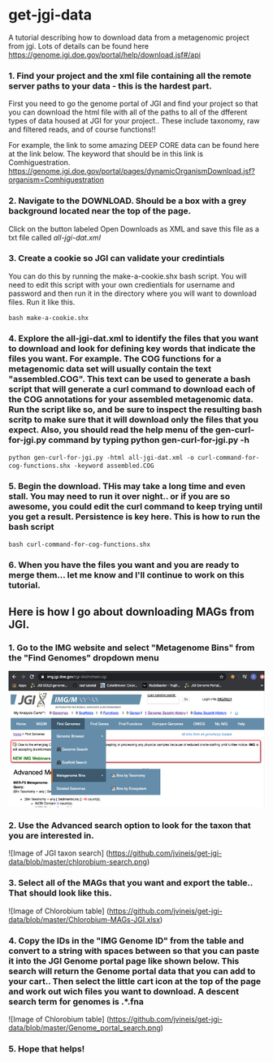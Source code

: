 # get-jgi-data
A tutorial describing how to download data from a metagenomic project from jgi.  Lots of details can be found here
https://genome.jgi.doe.gov/portal/help/download.jsf#/api

### 1. Find your project and the xml file containing all the remote server paths to your data - this is the hardest part.
First you need to go the genome portal of JGI and find your project so that you can download the html file with all of the paths to all of the dfferent types of data housed at JGI for your project.. These include taxonomy, raw and filtered reads, and of course functions!!

For example, the link to some amazing DEEP CORE data can be found here at the link below.  The keyword that should be in this link is Comhiguestration.
https://genome.jgi.doe.gov/portal/pages/dynamicOrganismDownload.jsf?organism=Comhiguestration

### 2. Navigate to the DOWNLOAD.  Should be a box with a grey background located near the top of the page. 
Click on the button labeled Open Downloads as XML and save this file as a txt file called *all-jgi-dat.xml*

### 3. Create a cookie so JGI can validate your credintials
You can do this by running the make-a-cookie.shx bash script.  You will need to edit this script with your own credientials for username and password and then run it in the directory where you will want to download files. Run it like this.
   
    bash make-a-cookie.shx

### 4.  Explore the all-jgi-dat.xml to identify the files that you want to download and look for defining key words that indicate the files you want.  For example.  The COG functions for a metagenomic data set will usually contain the text "assembled.COG".  This text can be used to generate a bash script that will generate a curl command to download each of the COG annotations for your assembled metagenomic data.  Run the script like so, and be sure to inspect the resulting bash scritp to make sure that it will download only the files that you expect. Also, you should read the help menu of the gen-curl-for-jgi.py command by typing python gen-curl-for-jgi.py -h

    python gen-curl-for-jgi.py -html all-jgi-dat.xml -o curl-command-for-cog-functions.shx -keyword assembled.COG
    
### 5. Begin the download.  THis may take a long time and even stall.  You may need to run it over night.. or if you are so awesome, you could edit the curl command to keep trying until you get a result.  Persistence is key here.  This is how to run the bash script

    bash curl-command-for-cog-functions.shx
    
### 6.  When you have the files you want and you are ready to merge them... let me know and I'll continue to work on this tutorial. 

## Here is how I go about downloading MAGs from JGI. 

### 1. Go to the IMG website and select "Metagenome Bins" from the "Find Genomes" dropdown menu 

![Image of JGI Search](https://github.com/jvineis/get-jgi-data/blob/master/Screen%20Shot%202020-04-15%20at%2011.23.22%20AM.png)

### 2. Use the Advanced search option to look for the taxon that you are interested in.

![Image of JGI taxon search] (https://github.com/jvineis/get-jgi-data/blob/master/chlorobium-search.png)

### 3. Select all of the MAGs that you want and export the table.. That should look like this.

![Image of Chlorobium table] (https://github.com/jvineis/get-jgi-data/blob/master/Chlorobium-MAGs-JGI.xlsx)

### 4. Copy the IDs in the "IMG Genome ID" from the table and convert to a string with spaces between so that you can paste it into the JGI Genome portal page like shown below.  This search will return the Genome portal data that you can add to your cart.. Then select the little cart icon at the top of the page and work out wich files you want to download.  A descent search term for genomes is .*\.fna

![Image of Chlorobium table] (https://github.com/jvineis/get-jgi-data/blob/master/Genome_portal_search.png)

### 5.  Hope that helps!
